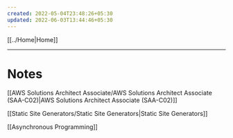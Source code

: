 ```yaml
---
created: 2022-05-04T23:48:26+05:30
updated: 2022-06-03T13:44:46+05:30
---
```

[[../Home|Home]]

---
# Notes
[[AWS Solutions Architect Associate/AWS Solutions Architect Associate (SAA-C02)|AWS Solutions Architect Associate (SAA-C02)]]

[[Static Site Generators/Static Site Generators|Static Site Generators]]

[[Asynchronous Programming]]
